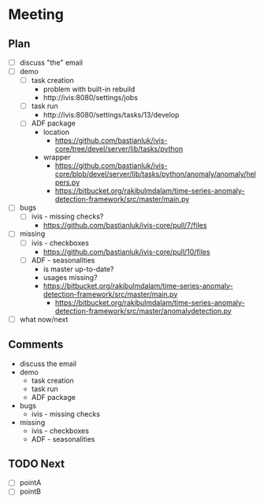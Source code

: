 # Meeting

## Plan

 - [ ] discuss "the" email
 - [ ] demo
   - [ ] task creation
     - problem with built-in rebuild
     - http://ivis:8080/settings/jobs
   - [ ] task run
     - http://ivis:8080/settings/tasks/13/develop
   - [ ] ADF package
     - location
       - https://github.com/bastianluk/ivis-core/tree/devel/server/lib/tasks/python
     - wrapper
       - https://github.com/bastianluk/ivis-core/blob/devel/server/lib/tasks/python/anomaly/anomaly/helpers.py
       - https://bitbucket.org/rakibulmdalam/time-series-anomaly-detection-framework/src/master/main.py
 - [ ] bugs
   - [ ] ivis - missing checks?
     - https://github.com/bastianluk/ivis-core/pull/7/files
 - [ ] missing
   - [ ] ivis - checkboxes
     - https://github.com/bastianluk/ivis-core/pull/10/files
   - [ ] ADF - seasonalities
     - is master up-to-date?
     - usages missing?
     - https://bitbucket.org/rakibulmdalam/time-series-anomaly-detection-framework/src/master/main.py
       - https://bitbucket.org/rakibulmdalam/time-series-anomaly-detection-framework/src/master/anomalydetection.py
 - [ ] what now/next

## Comments

 - discuss the email
 - demo
   - task creation
   - task run
   - ADF package
 - bugs
   - ivis - missing checks
 - missing
   - ivis - checkboxes
   - ADF - seasonalities

## TODO Next

 - [ ] pointA
 - [ ] pointB
